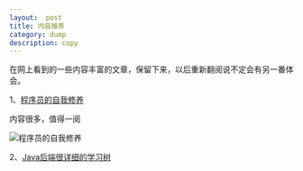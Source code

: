 ```yaml
---
layout:  post
title: 内容推荐
category: dump
description: copy
---
```




在网上看到的一些内容丰富的文章，保留下来，以后重新翻阅说不定会有另一番体会。

1、[程序员的自我修养](https://leohxj.gitbooks.io/a-programmer-prepares/index.html)

内容很多，值得一阅

![程序员的自我修养](http://segmentfault.com/img/bV9nkT)

2、[Java后端很详细的学习树](https://github.com/xingshaocheng/architect-awesome/blob/master/README.md?hmsr=toutiao.io&utm_medium=toutiao.io&utm_source=toutiao.io)
